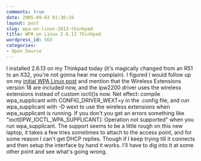 ```yaml
---
comments: true
date: 2005-09-03 01:36:19
layout: post
slug: wpa-on-linux-2613-thinkpad
title: WPA on Linux 2.6.13 Thinkpad
wordpress_id: 563
categories:
- Open Source
---
```


I installed 2.6.13 on my Thinkpad today (it's magically changed from an R51 to an X32, you're not gonna hear me complain). I figured I would follow up on my [initial WPA Linux post](http://www.bitsplitter.net/blog/?p=550) and mention that the Wireless Extensions version 18 are included now, and the ipw2200 driver uses the wireless extensions instead of custom ioctl()s now. Net effect: compile wpa_supplicant with CONFIG_DRIVER_WEXT=y in the .config file, and run wpa_supplicant with -D wext to use the wireless extensions when wpa_supplicant is running. If you don't you get an errors something like "ioctl[IPW_IOCTL_WPA_SUPPLICANT]: Operation not supported" when you run wpa_supplicant. The support seems to be a little rough on this new laptop, it takes a few tries sometimes to attach to the access point, and for some reason I can't get DHCP replies. Though if I keep trying till it connects and then setup the interface by hand it works. I'll have to dig into it at some other point and see what's going wrong.
